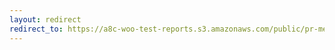```yaml
---
layout: redirect
redirect_to: https://a8c-woo-test-reports.s3.amazonaws.com/public/pr-merge/44181/e2e/index.html
---
```

